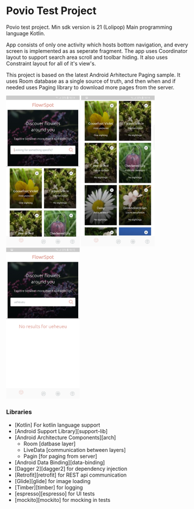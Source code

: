 # Povio Test Project

Povio test project.
Min sdk version is 21 (Lolipop)
Main programming language Kotlin.

App consists of only one activity which hosts bottom navigation,
and every screen is implemented as as seperate fragment. The app uses
Coordinator layout to support search area scroll and toolbar hiding.
It also uses Constraint layout for all of it's view's.

This project is based on the latest Android Arhitecture Paging sample.
It uses Room database as a single source of truth, and then when and if
needed uses Paging library to download more pages from the server.

<img src="markdownpictures/search_area.jpg" width="200">
<img src="markdownpictures/search_list.jpg" width="200">
<img src="markdownpictures/no_results.jpg" width="200">

### Libraries
* [Kotlin] For kotlin language support
* [Android Support Library][support-lib]
* [Android Architecture Components][arch]
   * Room [datbase layer]
   * LiveData [communication between layers]
   * Pagin [for paging from server]
* [Android Data Binding][data-binding]
* [Dagger 2][dagger2] for dependency injection
* [Retrofit][retrofit] for REST api communication
* [Glide][glide] for image loading
* [Timber][timber] for logging
* [espresso][espresso] for UI tests
* [mockito][mockito] for mocking in tests


